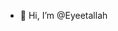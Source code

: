 - 👋 Hi, I’m @Eyeetallah

<!---
Eyeetallah/Eyeetallah is a ✨ special ✨ repository because its `README.md` (this file) appears on your GitHub profile.
You can click the Preview link to take a look at your changes.
--->
